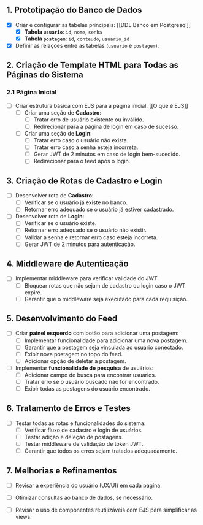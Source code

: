 
## 1. Prototipação do Banco de Dados
- [x] Criar e configurar as tabelas principais: [[DDL Banco em Postgresql]]
  - [x] **Tabela `usuario`**: `id`, `nome`, `senha`
  - [x] **Tabela `postagem`**: `id`, `conteudo`, `usuario_id`
- [x] Definir as relações entre as tabelas (`usuario` e `postagem`).

## 2. Criação de Template HTML para Todas as Páginas do Sistema

### 2.1 Página Inicial
- [ ] Criar estrutura básica com EJS para a página inicial. [[O que é EJS]]
  - [ ] Criar uma seção de **Cadastro**:
    - [ ] Tratar erro de usuário existente ou inválido.
    - [ ] Redirecionar para a página de login em caso de sucesso.
  - [ ] Criar uma seção de **Login**:
    - [ ] Tratar erro caso o usuário não exista.
    - [ ] Tratar erro caso a senha esteja incorreta.
    - [ ] Gerar JWT de 2 minutos em caso de login bem-sucedido.
    - [ ] Redirecionar para o feed após o login.

## 3. Criação de Rotas de Cadastro e Login
- [ ] Desenvolver rota de **Cadastro**:
  - [ ] Verificar se o usuário já existe no banco.
  - [ ] Retornar erro adequado se o usuário já estiver cadastrado.
- [ ] Desenvolver rota de **Login**:
  - [ ] Verificar se o usuário existe.
  - [ ] Retornar erro adequado se o usuário não existir.
  - [ ] Validar a senha e retornar erro caso esteja incorreta.
  - [ ] Gerar JWT de 2 minutos para autenticação.

## 4. Middleware de Autenticação
- [ ] Implementar middleware para verificar validade do JWT.
  - [ ] Bloquear rotas que não sejam de cadastro ou login caso o JWT expire.
  - [ ] Garantir que o middleware seja executado para cada requisição.

## 5. Desenvolvimento do Feed
- [ ] Criar **painel esquerdo** com botão para adicionar uma postagem:
  - [ ] Implementar funcionalidade para adicionar uma nova postagem.
  - [ ] Garantir que a postagem seja vinculada ao usuário conectado.
  - [ ] Exibir nova postagem no topo do feed.
  - [ ] Adicionar opção de deletar a postagem.
- [ ] Implementar **funcionalidade de pesquisa** de usuários:
  - [ ] Adicionar campo de busca para encontrar usuários.
  - [ ] Tratar erro se o usuário buscado não for encontrado.
  - [ ] Exibir todas as postagens do usuário encontrado.

## 6. Tratamento de Erros e Testes
- [ ] Testar todas as rotas e funcionalidades do sistema:
  - [ ] Verificar fluxo de cadastro e login de usuários.
  - [ ] Testar adição e deleção de postagens.
  - [ ] Testar middleware de validação de token JWT.
  - [ ] Garantir que todos os erros sejam tratados adequadamente.

## 7. Melhorias e Refinamentos
- [ ] Revisar a experiência do usuário (UX/UI) em cada página.
- [ ] Otimizar consultas ao banco de dados, se necessário.
- [ ] Revisar o uso de componentes reutilizáveis com EJS para simplificar as views.

